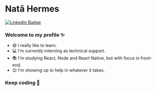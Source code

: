<!--
**natanhermes/natanhermes** is a ✨ _special_ ✨ repository because its `README.md` (this file) appears on your GitHub profile.

Here are some ideas to get you started:

- 🔭 I’m currently working on ...
- 🌱 I’m currently learning ...
- 👯 I’m looking to collaborate on ...
- 🤔 I’m looking for help with ...
- 💬 Ask me about ...
- 📫 How to reach me: ...
- 😄 Pronouns: ...
- ⚡ Fun fact: ...
-->

# Natã Hermes

[![Linkedin Badge](https://img.shields.io/badge/-LinkedIn-blue?style=flat-square&logo=Linkedin&logoColor=white&link=https://www.linkedin.com/in/natanhermes/)](https://www.linkedin.com/in/natanhermes/)

### Welcome to my profile ✨

- 😄 I really like to learn.
- :computer: I'm currently interning as technical support.
- :books: I'm studying React, Node and React Native, but with focus in front-end.
- :wink: I'm showing up to help in whatever it takes.

### Keep coding :rocket:
